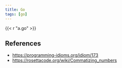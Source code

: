 ```yaml
---
title: Go
tags: [go]
---
```


{{< r "a.go" >}}

## References

- <https://programming-idioms.org/idiom/173>
- <https://rosettacode.org/wiki/Commatizing_numbers>
